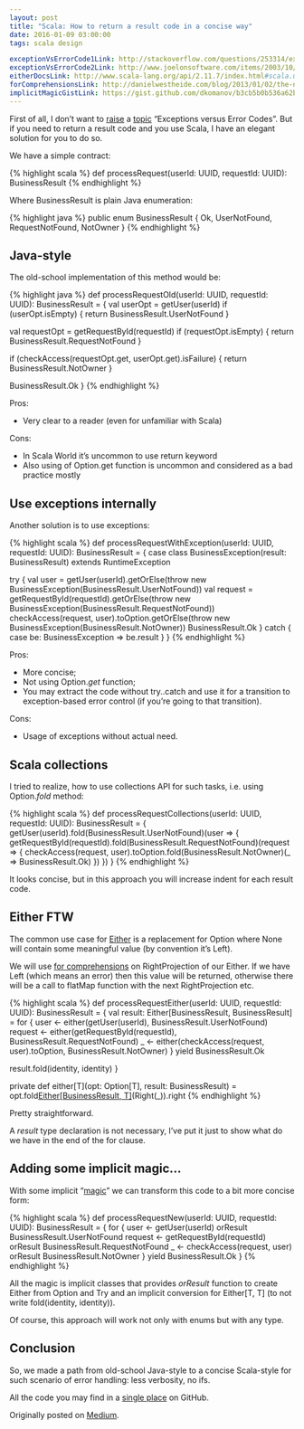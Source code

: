 ```yaml
---
layout: post
title: "Scala: How to return a result code in a concise way"
date: 2016-01-09 03:00:00
tags: scala design

exceptionVsErrorCode1Link: http://stackoverflow.com/questions/253314/exceptions-or-error-codes
exceptionVsErrorCode2Link: http://www.joelonsoftware.com/items/2003/10/13.html
eitherDocsLink: http://www.scala-lang.org/api/2.11.7/index.html#scala.util.Either
forComprehensionsLink: http://danielwestheide.com/blog/2013/01/02/the-neophytes-guide-to-scala-part-7-the-either-type.html
implicitMagicGistLink: https://gist.github.com/dkomanov/b3cb5b0b536a62b090eb
---
```


First of all, I don’t want to [raise]({{page.exceptionVsErrorCode1Link}})
a [topic]({{page.exceptionVsErrorCode2Link}}) “Exceptions versus Error Codes”.
But if you need to return a result code and you use Scala, I have an elegant
solution for you to do so.

We have a simple contract:

{% highlight scala %}
def processRequest(userId: UUID, requestId: UUID): BusinessResult
{% endhighlight %}

Where BusinessResult is plain Java enumeration:

{% highlight java %}
public enum BusinessResult
{
    Ok, UserNotFound, RequestNotFound, NotOwner
}
{% endhighlight %}

## Java-style

The old-school implementation of this method would be:

{% highlight java %}
def processRequestOld(userId: UUID, requestId: UUID): BusinessResult = {
  val userOpt = getUser(userId)
  if (userOpt.isEmpty) {
    return BusinessResult.UserNotFound
  }

  val requestOpt = getRequestById(requestId)
  if (requestOpt.isEmpty) {
    return BusinessResult.RequestNotFound
  }

  if (checkAccess(requestOpt.get, userOpt.get).isFailure) {
    return BusinessResult.NotOwner
  }

  BusinessResult.Ok
}
{% endhighlight %}

Pros:
* Very clear to a reader (even for unfamiliar with Scala)

Cons:
* In Scala World it’s uncommon to use return keyword
* Also using of Option.get function is uncommon and considered as a bad practice mostly

## Use exceptions internally

Another solution is to use exceptions:

{% highlight scala %}
def processRequestWithException(userId: UUID, requestId: UUID): BusinessResult = {
  case class BusinessException(result: BusinessResult) extends RuntimeException

  try {
    val user = getUser(userId).getOrElse(throw new BusinessException(BusinessResult.UserNotFound))
    val request = getRequestById(requestId).getOrElse(throw new BusinessException(BusinessResult.RequestNotFound))
    checkAccess(request, user).toOption.getOrElse(throw new BusinessException(BusinessResult.NotOwner))
    BusinessResult.Ok
  } catch {
    case be: BusinessException => be.result
  }
}
{% endhighlight %}

Pros:
* More concise;
* Not using Option._get_ function;
* You may extract the code without try..catch and use it for a transition to
exception-based error control (if you’re going to that transition).

Cons:
* Usage of exceptions without actual need.

## Scala collections

I tried to realize, how to use collections API for such tasks, i.e. using
Option._fold_ method:

{% highlight scala %}
def processRequestCollections(userId: UUID, requestId: UUID): BusinessResult = {
  getUser(userId).fold(BusinessResult.UserNotFound)(user => {
    getRequestById(requestId).fold(BusinessResult.RequestNotFound)(request => {
      checkAccess(request, user).toOption.fold(BusinessResult.NotOwner)(_ => BusinessResult.Ok)
    })
  })
}
{% endhighlight %}

It looks concise, but in this approach you will increase indent for each result code.

## Either FTW

The common use case for [Either]({{page.eitherDocsLink}}) is a replacement for
Option where None will contain some meaningful value (by convention it’s Left).

We will use [for comprehensions]({{page.forComprehensionsLink}}) on RightProjection
of our Either. If we have Left (which means an error) then this value will
be returned, otherwise there will be a call to flatMap function with the next
RightProjection etc.

{% highlight scala %}
def processRequestEither(userId: UUID, requestId: UUID): BusinessResult = {
  val result: Either[BusinessResult, BusinessResult] = for {
    user <- either(getUser(userId), BusinessResult.UserNotFound)
    request <- either(getRequestById(requestId), BusinessResult.RequestNotFound)
    _ <- either(checkAccess(request, user).toOption, BusinessResult.NotOwner)
  } yield BusinessResult.Ok

  result.fold(identity, identity)
}

private def either[T](opt: Option[T], result: BusinessResult) =
  opt.fold[Either[BusinessResult, T]](Left(result))(Right(_)).right
{% endhighlight %}

Pretty straightforward.

A _result_ type declaration is not necessary, I’ve put it just to show what
do we have in the end of the for clause.

## Adding some implicit magic…

With some implicit “[magic]({{page.implicitMagicGistLink}})” we can transform
this code to a bit more concise form:

{% highlight scala %}
def processRequestNew(userId: UUID, requestId: UUID): BusinessResult = {
  for {
    user <- getUser(userId) orResult BusinessResult.UserNotFound
    request <- getRequestById(requestId) orResult BusinessResult.RequestNotFound
    _ <- checkAccess(request, user) orResult BusinessResult.NotOwner
  } yield BusinessResult.Ok
}
{% endhighlight %}

All the magic is implicit classes that provides _orResult_ function to create
Either from Option and Try and an implicit conversion for Either[T, T]
(to not write fold(identity, identity)).

Of course, this approach will work not only with enums but with any type.

## Conclusion

So, we made a path from old-school Java-style to a concise Scala-style for such
scenario of error handling: less verbosity, no ifs.

All the code you may find in a [single place](https://github.com/dkomanov/scala-junk/commit/9de20fdb466adc06b7092fb111e3c3731c13861a) on GitHub.

Originally posted on [Medium](https://medium.com/@dkomanov/scala-how-to-return-a-result-code-in-a-concise-way-233e8981f73c).

